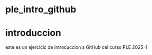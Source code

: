 # ple_intro_github
# introduccion

este es un ejercicio de introduccion a GitHub del curso PLE 2025-1